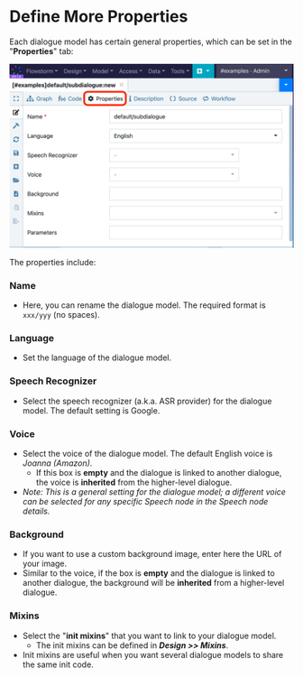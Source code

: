 # Define More Properties

Each dialogue model has certain general properties, which can be set in the "**Properties**" tab:

![](<../../.gitbook/assets/image (82).png>)

The properties include:

### **Name**

* Here, you can rename the dialogue model. The required format is `xxx/yyy` (no spaces).

### **Language**

* Set the language of the dialogue model.

### **Speech Recognizer**

* Select the speech recognizer (a.k.a. ASR provider) for the dialogue model. The default setting is Google.

### **Voice**

* Select the voice of the dialogue model. The default English voice is _Joanna (Amazon)_.
  * If this box is **empty** and the dialogue is linked to another dialogue, the voice is **inherited** from the higher-level dialogue.
* _Note: This is a general setting for the dialogue model; a different voice can be selected for any specific Speech node in the Speech node details._

### **Background**

* If you want to use a custom background image, enter here the URL of your image.
* Similar to the voice, if the box is **empty** and the dialogue is linked to another dialogue, the background will be **inherited** from a higher-level dialogue.

### **Mixins**

* Select the "**init mixins**" that you want to link to your dialogue model.
  * The init mixins can be defined in _**Design >> Mixins**_.
* Init mixins are useful when you want several dialogue models to share the same init code.
